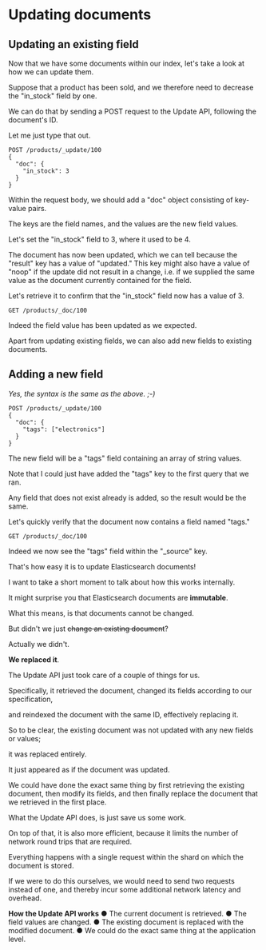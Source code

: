 # Updating documents

## Updating an existing field

Now that we have some documents within our index, let's take a look at how we can update them.

Suppose that a product has been sold, and we therefore need to decrease the "in_stock" field by one.

We can do that by sending a POST request to the Update API, following the document's ID.

Let me just type that out.

```
POST /products/_update/100
{
  "doc": {
    "in_stock": 3
  }
}
```
Within the request body, we should add a "doc" object consisting of key-value pairs.

The keys are the field names, and the values are the new field values.

Let's set the "in_stock" field to 3, where it used to be 4.

The document has now been updated, which we can tell because the "result" key has a value of "updated." This key might also have a value of "noop" if the update did not result in a change, i.e. if we supplied the same value as the document currently contained for the field.

Let's retrieve it to confirm that the "in_stock" field now has a value of 3.

```
GET /products/_doc/100
```

Indeed the field value has been updated as we expected.

Apart from updating existing fields, we can also add new fields to existing documents.

## Adding a new field

_Yes, the syntax is the same as the above. ;-)_

```
POST /products/_update/100
{
  "doc": {
    "tags": ["electronics"]
  }
}
```
The new field will be a "tags" field containing an array of string values.

Note that I could just have added the "tags" key to the first query that we ran.

Any field that does not exist already is added, so the result would be the same.

Let's quickly verify that the document now contains a field named "tags."

```
GET /products/_doc/100
```

Indeed we now see the "tags" field within the "_source" key.

That's how easy it is to update Elasticsearch documents!

I want to take a short moment to talk about how this works internally.

It might surprise you that Elasticsearch documents are **immutable**.

What this means, is that documents cannot be changed.

But didn't we just ~~change an existing document~~?

Actually we didn't.

**We replaced it**.

The Update API just took care of a couple of things for us.

Specifically, it retrieved the document, changed its fields according to our specification,

and reindexed the document with the same ID, effectively replacing it.

So to be clear, the existing document was not updated with any new fields or values;

it was replaced entirely.

It just appeared as if the document was updated.

We could have done the exact same thing by first retrieving the existing document, then modify its fields, and then finally replace the document that we retrieved in the first place.

What the Update API does, is just save us some work.

On top of that, it is also more efficient, because it limits the number of network round trips that are required.

Everything happens with a single request within the shard on which the document is stored.

If we were to do this ourselves, we would need to send two requests instead of one, and thereby incur some additional network latency and overhead.

**How the Update API works**
● The current document is retrieved.
● The field values are changed.
● The existing document is replaced with the modified document.
● We could do the exact same thing at the application level.
